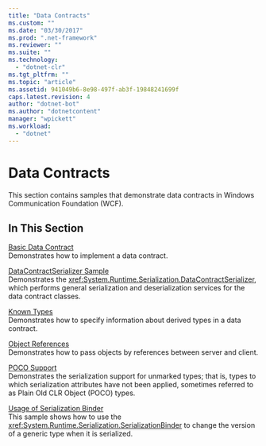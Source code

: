 ```yaml
---
title: "Data Contracts"
ms.custom: ""
ms.date: "03/30/2017"
ms.prod: ".net-framework"
ms.reviewer: ""
ms.suite: ""
ms.technology: 
  - "dotnet-clr"
ms.tgt_pltfrm: ""
ms.topic: "article"
ms.assetid: 941049b6-8e98-497f-ab3f-19848241699f
caps.latest.revision: 4
author: "dotnet-bot"
ms.author: "dotnetcontent"
manager: "wpickett"
ms.workload: 
  - "dotnet"
---
```

# Data Contracts
This section contains samples that demonstrate data contracts in Windows Communication Foundation (WCF).  
  
## In This Section  
 [Basic Data Contract](../../../../docs/framework/wcf/samples/basic-data-contract.md)  
 Demonstrates how to implement a data contract.  
  
 [DataContractSerializer Sample](../../../../docs/framework/wcf/samples/datacontractserializer-sample.md)  
 Demonstrates the <xref:System.Runtime.Serialization.DataContractSerializer>, which performs general serialization and deserialization services for the data contract classes.  
  
 [Known Types](../../../../docs/framework/wcf/samples/known-types.md)  
 Demonstrates how to specify information about derived types in a data contract.  
  
 [Object References](../../../../docs/framework/wcf/samples/object-references.md)  
 Demonstrates how to pass objects by references between server and client.  
  
 [POCO Support](../../../../docs/framework/wcf/samples/poco-support.md)  
 Demonstrates the serialization support for unmarked types; that is, types to which serialization attributes have not been applied, sometimes referred to as Plain Old CLR Object (POCO) types.  
  
 [Usage of Serialization Binder](../../../../docs/framework/wcf/samples/usage-of-serialization-binder.md)  
 This sample shows how to use the <xref:System.Runtime.Serialization.SerializationBinder> to change the version of a generic type when it is serialized.
